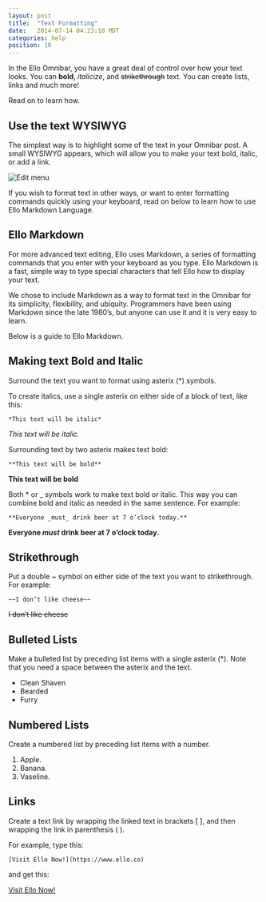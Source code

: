 ```yaml
---
layout: post
title:  "Text Formatting"
date:   2014-07-14 04:23:18 MDT
categories: help
position: 10
---
```

In the Ello Omnibar, you have a great deal of control over how your text looks. You can **bold**, _italicize_, and <strike>strikethrough</strike> text. You can create lists, links and much more!

Read on to learn how.

## Use the text WYSIWYG

The simplest way is to highlight some of the text in your Omnibar post. A small WYSIWYG appears, which will allow you to make your text bold, italic, or add a link.

![Edit menu](https://d324imu86q1bqn.cloudfront.net/uploads/asset/attachment/1710/ello-xhdpi-ff2b9d2d.jpg)

If you wish to format text in other ways, or want to enter formatting commands quickly using your keyboard, read on below to learn how to use Ello Markdown Language.

## Ello Markdown

For more advanced text editing, Ello uses Markdown, a series of formatting commands that you enter with your keyboard as you type. Ello Markdown is a fast, simple way to type special characters that tell Ello how to display your text.

We chose to include Markdown as a way to format text in the Omnibar for its simplicity, flexibility, and ubiquity. Programmers have been using Markdown since the late 1980’s, but anyone can use it and it is very easy to learn. 

Below is a guide to Ello Markdown.

## Making text Bold and Italic

Surround the text you want to format using asterix (*) symbols.

To create italics, use a single asterix on either side of a block of text, like this:

`*This text will be italic*`

*This text will be italic.*

Surrounding text by two asterix makes text bold:

`**This text will be bold**`

**This text will be bold**

Both * or _ symbols work to make text bold or italic. This way you can combine bold and italic as needed in the same sentence. For example:

`**Everyone _must_ drink beer at 7 o’clock today.**`

**Everyone _must_ drink beer at 7 o’clock today.**

## Strikethrough

Put a double ~ symbol on either side of the text you want to strikethrough. For example:

`~~I don’t like cheese~~`

<p><strike>I don’t like cheese</strike></p>

## Bulleted Lists

Make a bulleted list by preceding list items with a single asterix (*). Note that you need a space between the asterix and the text.

* Clean Shaven
* Bearded
* Furry

## Numbered Lists

Create a numbered list by preceding list items with a number.

1. Apple.
2. Banana.
3. Vaseline.

## Links

Create a text link by wrapping the linked text in brackets [ ], and then wrapping the link in parenthesis ( ).

For example, type this:

`[Visit Ello Now!](https://www.ello.co)`

and get this:

[Visit Ello Now!](https://www.ello.co)
